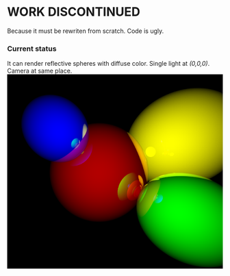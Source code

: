 # WORK DISCONTINUED
Because it must be rewriten from scratch. Code is ugly.
### Current status
It can render reflective spheres with diffuse color. Single light at
*(0,0,0)*. Camera at same place.
![](spheres.png)
